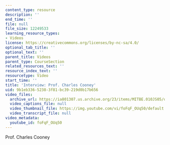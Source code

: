 ```yaml
---
content_type: resource
description: ''
end_time: ''
file: null
file_size: 12249533
learning_resource_types:
- Videos
license: https://creativecommons.org/licenses/by-nc-sa/4.0/
optional_tab_title: ''
optional_text: ''
parent_title: Videos
parent_type: CourseSection
related_resources_text: ''
resource_index_text: ''
resourcetype: Video
start_time: ''
title: 'Interview: Prof. Charles Cooney'
uid: 9b1eb336-5238-3f81-bc39-219d0b17b656
video_files:
  archive_url: https://ia801307.us.archive.org/23/items/MITBE.010JS05/ocw-be010-Cooney-220k_512kb.mp4
  video_captions_file: null
  video_thumbnail_file: https://img.youtube.com/vi/foFqF_OUq50/default.jpg
  video_transcript_file: null
video_metadata:
  youtube_id: foFqF_OUq50
---
```


Prof. Charles Cooney

